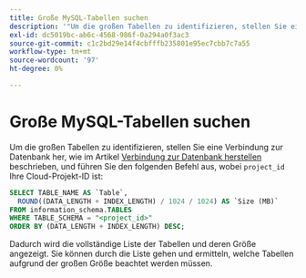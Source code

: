 ```yaml
---
title: Große MySQL-Tabellen suchen
description: '"Um die großen Tabellen zu identifizieren, stellen Sie eine Verbindung zur Datenbank her, wie im Artikel [Verbindung zur Datenbank herstellen](https://devdocs.magento.com/cloud/project/project-conf-files_services-mysql.html#connect-to-the-database) beschrieben, und führen Sie den folgenden Befehl aus, wobei "project_id"Ihre Cloud-Projekt-ID ist:"'
exl-id: dc5019bc-ab6c-4568-986f-0a294a0f3ac3
source-git-commit: c1c2bd29e14f4cbfffb235801e95ec7cbb7c7a55
workflow-type: tm+mt
source-wordcount: '97'
ht-degree: 0%

---
```


# Große MySQL-Tabellen suchen

Um die großen Tabellen zu identifizieren, stellen Sie eine Verbindung zur Datenbank her, wie im Artikel [Verbindung zur Datenbank herstellen](https://devdocs.magento.com/cloud/project/project-conf-files_services-mysql.html#connect-to-the-database) beschrieben, und führen Sie den folgenden Befehl aus, wobei `project_id` Ihre Cloud-Projekt-ID ist:

```sql
SELECT TABLE_NAME AS `Table`,
  ROUND((DATA_LENGTH + INDEX_LENGTH) / 1024 / 1024) AS `Size (MB)`
FROM information_schema.TABLES
WHERE TABLE_SCHEMA = "<project_id>"
ORDER BY (DATA_LENGTH + INDEX_LENGTH) DESC;
```

Dadurch wird die vollständige Liste der Tabellen und deren Größe angezeigt. Sie können durch die Liste gehen und ermitteln, welche Tabellen aufgrund der großen Größe beachtet werden müssen.
